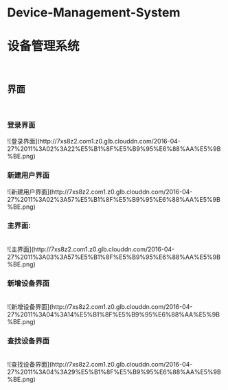 # Device-Management-System
<h1>设备管理系统</h1>
<br />
<h2>界面</h2>
<br />
<h3>登录界面</h3>
![登录界面](http://7xs8z2.com1.z0.glb.clouddn.com/2016-04-27%2011%3A02%3A22%E5%B1%8F%E5%B9%95%E6%88%AA%E5%9B%BE.png)
<br />
<h3>新建用户界面</h3>
![新建用户界面](http://7xs8z2.com1.z0.glb.clouddn.com/2016-04-27%2011%3A02%3A57%E5%B1%8F%E5%B9%95%E6%88%AA%E5%9B%BE.png)
<br />
<h3>主界面:</h3>
<br />
![主界面](http://7xs8z2.com1.z0.glb.clouddn.com/2016-04-27%2011%3A03%3A57%E5%B1%8F%E5%B9%95%E6%88%AA%E5%9B%BE.png)
<br />
<h3>新增设备界面</h3>
<br />
![新增设备界面](http://7xs8z2.com1.z0.glb.clouddn.com/2016-04-27%2011%3A04%3A14%E5%B1%8F%E5%B9%95%E6%88%AA%E5%9B%BE.png)
<br />
<h3>查找设备界面</h3>
<br />
![查找设备界面](http://7xs8z2.com1.z0.glb.clouddn.com/2016-04-27%2011%3A04%3A29%E5%B1%8F%E5%B9%95%E6%88%AA%E5%9B%BE.png)

